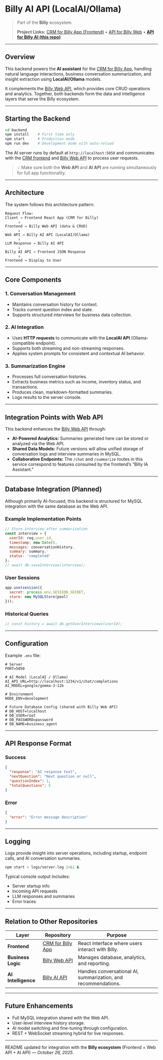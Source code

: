 # Billy AI API (LocalAI/Ollama)

> Part of the **Billy** ecosystem.
>
> **Project Links:** [CRM for Billy App (Frontend)](https://github.com/danielara071/billy) • [API for Billy Web](https://github.com/German-coder07/HackMTYAPIwebapp) • **[API for Billy AI (this repo)](https://github.com/jdelagarzaf/backendAI)**

---

## Overview

This backend powers the **AI assistant** for the [CRM for Billy App](https://github.com/danielara071/billy), handling natural language interactions, business conversation summarization, and insight extraction using **LocalAI/Ollama** models.

It complements the [Billy Web API](https://github.com/German-coder07/HackMTYAPIwebapp), which provides core CRUD operations and analytics. Together, both backends form the data and intelligence layers that serve the Billy ecosystem.

---

## Starting the Backend

```bash
cd backend
npm install    # First time only
npm start      # Production mode
npm run dev    # Development mode with auto-reload
```

The AI server runs by default at `http://localhost:5050` and communicates with the [CRM frontend](https://github.com/danielara071/billy) and [Billy Web API](https://github.com/German-coder07/HackMTYAPIwebapp) to process user requests.

> 💡 Make sure both the **Web API** and **AI API** are running simultaneously for full app functionality.

---

## Architecture

The system follows this architecture pattern:

```
Request Flow:
Client → Frontend React App (CRM for Billy)
      ↓
Frontend → Billy Web API (data & CRUD)
      ↓
Web API → Billy AI API (LocalAI/Ollama)
      ↓
LLM Response → Billy AI API
      ↓
Billy AI API → Frontend JSON Response
      ↓
Frontend → Display to User
```

---

## Core Components

### 1. Conversation Management

* Maintains conversation history for context.
* Tracks current question index and state.
* Supports structured interviews for business data collection.

### 2. AI Integration

* Uses **HTTP requests** to communicate with the **LocalAI API** (Ollama-compatible endpoint).
* Supports both streaming and non-streaming responses.
* Applies system prompts for consistent and contextual AI behavior.

### 3. Summarization Engine

* Processes full conversation histories.
* Extracts business metrics such as income, inventory status, and transactions.
* Produces clean, markdown-formatted summaries.
* Logs results to the server console.

---

## Integration Points with Web API

This backend enhances the [Billy Web API](https://github.com/German-coder07/HackMTYAPIwebapp) through:

* **AI-Powered Analytics:** Summaries generated here can be stored or analyzed via the Web API.
* **Shared Data Models:** Future versions will allow unified storage of conversation logs and interview summaries in MySQL.
* **Collaborative Endpoints:** The `/chat` and `/summarize` routes in this service correspond to features consumed by the frontend’s “Billy IA Assistant.”

---

## Database Integration (Planned)

Although primarily AI-focused, this backend is structured for MySQL integration with the same database as the Web API.

### Example Implementation Points

```javascript
// Store interview after summarization
const interview = {
  userId: req.user.id,
  timestamp: new Date(),
  messages: conversationHistory,
  summary: summary,
  status: 'completed'
};
// await db.saveInterview(interview);
```

### User Sessions

```javascript
app.use(session({
  secret: process.env.SESSION_SECRET,
  store: new MySQLStore(pool)
}));
```

### Historical Queries

```javascript
// const history = await db.getUserInterviews(userId);
```

---

## Configuration

Example `.env` file:

```env
# Server
PORT=5050

# AI Model (LocalAI / Ollama)
AI_API_URL=http://localhost:1234/v1/chat/completions
AI_MODEL=google/gemma-3-12b

# Environment
NODE_ENV=development

# Future Database Config (shared with Billy Web API)
# DB_HOST=localhost
# DB_USER=root
# DB_PASSWORD=password
# DB_NAME=business_agent
```

---

## API Response Format

### Success

```json
{
  "response": "AI response text",
  "nextQuestion": "Next question or null",
  "questionIndex": 1,
  "totalQuestions": 5
}
```

### Error

```json
{
  "error": "Error message description"
}
```

---

## Logging

Logs provide insight into server operations, including startup, endpoint calls, and AI conversation summaries.

```bash
npm start > logs/server.log 2>&1 &
```

Typical console output includes:

* Server startup info
* Incoming API requests
* LLM responses and summaries
* Error traces

---

## Relation to Other Repositories

| Layer               | Repository                                                          | Purpose                                                        |
| ------------------- | ------------------------------------------------------------------- | -------------------------------------------------------------- |
| **Frontend**        | [CRM for Billy App](https://github.com/danielara071/billy)          | React interface where users interact with Billy.               |
| **Business Logic**  | [Billy Web API](https://github.com/German-coder07/HackMTYAPIwebapp) | Manages database, analytics, and reporting.                    |
| **AI Intelligence** | [Billy AI API](https://github.com/jdelagarzaf/backendAI)            | Handles conversational AI, summarization, and recommendations. |

---

## Future Enhancements

* Full MySQL integration shared with the Web API.
* User-level interview history storage.
* AI model switching and fine-tuning through configuration.
* REST + WebSocket streaming hybrid for live responses.

---

README updated for integration with the **Billy ecosystem** (Frontend + Web API + AI API) — *October 26, 2025*.
